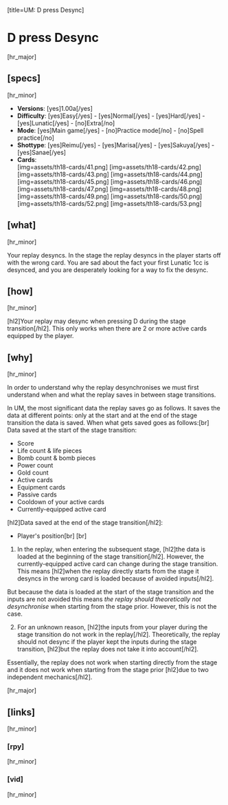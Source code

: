 [title=UM: D press Desync]
# D press Desync

[hr_major]
## [specs]
[hr_minor]
* **Versions**: [yes]1.00a[/yes]
* **Difficulty**: [yes]Easy[/yes] - [yes]Normal[/yes] - [yes]Hard[/yes] - [yes]Lunatic[/yes] - [no]Extra[/no]
* **Mode**: [yes]Main game[/yes] - [no]Practice mode[/no] - [no]Spell practice[/no]
* **Shottype**: [yes]Reimu[/yes] - [yes]Marisa[/yes] - [yes]Sakuya[/yes] - [yes]Sanae[/yes]
* **Cards**:  
[img=assets/th18-cards/41.png] [img=assets/th18-cards/42.png] [img=assets/th18-cards/43.png] [img=assets/th18-cards/44.png] [img=assets/th18-cards/45.png] [img=assets/th18-cards/46.png] [img=assets/th18-cards/47.png] [img=assets/th18-cards/48.png] [img=assets/th18-cards/49.png] [img=assets/th18-cards/50.png] [img=assets/th18-cards/52.png] [img=assets/th18-cards/53.png]


## [what]
[hr_minor]

Your replay desyncs. In the stage the replay desyncs in the player starts off with the wrong card. You are sad about the fact your first Lunatic 1cc is desynced, and you are desperately looking for a way to fix the desync.

## [how]
[hr_minor]

[hl2]Your replay may desync when pressing D during the stage transition[/hl2]. This only works when there are 2 or more active cards equipped by the player.

## [why]
[hr_minor]

In order to understand why the replay desynchronises we must first understand when and what the replay saves in between stage transitions.

In UM, the most significant data the replay saves go as follows. It saves the data at different points: only at the start and at the end of the stage transition the data is saved. When what gets saved goes as follows:[br]
Data saved at the start of the stage transition:
* Score
* Life count & life pieces
* Bomb count & bomb pieces
* Power count
* Gold count
* Active cards
* Equipment cards
* Passive cards
* Cooldown of your active cards
* Currently-equipped active card

[hl2]Data saved at the end of the stage transition[/hl2]:
* Player's position[br] [br] 

1. In the replay, when entering the subsequent stage, [hl2]the data is loaded at the beginning of the stage transition[/hl2]. However, the currently-equipped active card can change during the stage transition. This means [hl2]when the replay directly starts from the stage it desyncs in the wrong card is loaded because of avoided inputs[/hl2].

But because the data is loaded at the start of the stage transition and the inputs are not avoided this means *the replay should theoretically not desynchronise* when starting from the stage prior. However, this is not the case.

2. For an unknown reason, [hl2]the inputs from your player during the stage transition do not work in the replay[/hl2]. Theoretically, the replay should not desync if the player kept the inputs during the stage transition, [hl2]but the replay does not take it into account[/hl2].

Essentially, the replay does not work when starting directly from the stage and it does not work when starting from the stage prior [hl2]due to two independent mechanics[/hl2].



[hr_major]
## [links]
[hr_minor]
### [rpy]
[hr_minor]
### [vid]
[hr_minor]


